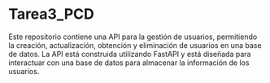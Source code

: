 # Tarea3_PCD
Este repositorio contiene una API para la gestión de usuarios, permitiendo la creación, actualización, obtención y eliminación de usuarios en una base de datos. La API está construida utilizando FastAPI y está diseñada para interactuar con una base de datos para almacenar la información de los usuarios.
